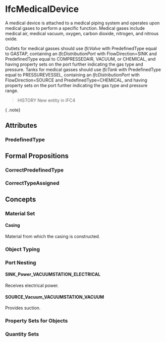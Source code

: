 # IfcMedicalDevice

A medical device is attached to a medical piping system and operates upon medical gases to perform a specific function. Medical gases include medical air, medical vacuum, oxygen, carbon dioxide, nitrogen, and nitrous oxide.

Outlets for medical gasses should use _IfcValve_ with PredefinedType equal to GASTAP, containing an _IfcDistributionPort_ with FlowDirection=SINK and PredefinedType equal to COMPRESSEDAIR, VACUUM, or CHEMICAL, and having property sets on the port further indicating the gas type and pressure. Tanks for medical gasses should use _IfcTank_ with PredefinedType equal to PRESSUREVESSEL, containing an _IfcDistributionPort_ with FlowDirection=SOURCE and PredefinedType=CHEMICAL, and having property sets on the port further indicating the gas type and pressure range.

> HISTORY New entity in IFC4

{ .note}
>

## Attributes

### PredefinedType


## Formal Propositions

### CorrectPredefinedType


### CorrectTypeAssigned

## Concepts

### Material Set



#### Casing

Material from which the casing is constructed.

### Object Typing



### Port Nesting



#### SINK_Power_VACUUMSTATION_ELECTRICAL

Receives electrical power.

#### SOURCE_Vacuum_VACUUMSTATION_VACUUM

Provides suction.

### Property Sets for Objects



### Quantity Sets



